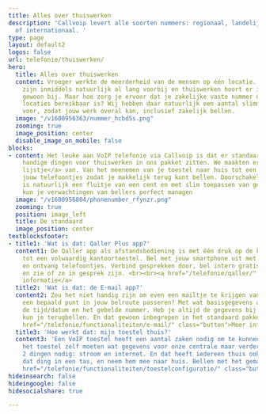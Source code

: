 ```yaml
---
title: Alles over thuiswerken
description: 'Callvoip levert alle soorten nummers: regionaal, landelijk, service
  of internationaal. '
type: page
layout: default2
logos: false
url: telefonie/thuiswerken/
hero:
  title: Alles over thuiswerken
  content: Vroeger werkte de meerderheid van de mensen op één locatie. Die tijden
    zijn inmiddels natuurlijk al lang voorbij en thuiswerken hoort er in veel beroepsgroepen
    gewoon bij. Maar hoe zorg je ervoor dat je zakelijke vaste nummer ook op al die
    locaties bereikbaar is? Wij hebben daar natuurlijk een aantal slimme oplossingen
    voor, zodat jouw werk overal kan, inclusief zakelijk bellen.
  image: "/v1600956363/nummer_hcbd5s.png"
  zooming: true
  image_position: center
  disable_image_on_mobile: false
blocks:
- content: Het leuke aan VoIP telefonie via Callvoip is dat er standaard al erg veel
    handige dingen voor thuiswerken in ons pakket zitten. We maakten er zelfs <a href="/nieuws/top-10-thuiswerk-tools-voor-zorgeloos-thuiswerken/">een
    lijstje</a> van. Van het meenemen van je toestel naar huis tot een e-mailtje van
    jouw telefoontjes zodat je makkelijk terug kunt bellen. Doorschakelen naar mobiel
    is natuurlijk een fluitje van een cent en met slim toepassen van gesproken berichten
    kun je verwachtingen van bellers perfect managen
  image: "/v1600956804/phonenumber_rfynzr.png"
  zooming: true
  position: image_left
  title: De standaard
  image_position: center
textblocksfooter:
- title1: 'Wat is dat: Qaller Plus app?'
  content1: De Qaller app als afstandsbediening is met één druk op de knop om te toveren
    tot een volwaardig kantoortoestel. Bel met jouw smartphone uit met je vaste nummer
    en ontvang telefoontjes. Verbind gesprekken door, bel intern gratis met collega’s
    en zie of ze in gesprek zijn. <br><br><a href="/telefonie/qaller/" class="button">Meer
    informatie</a>
  title2: 'Wat is dat: de E-mail app?'
  content2: Zou het niet handig zijn om even een mailtje te krijgen van bellers die
    een bepaald punt in jouw belroute passeren? Met wat basisgegevens als het nummer,
    de tijd/datum en het gebelde nummer. Heb je altijd de gegevens bij de hand en
    kun je terugbellen. En dat gewoon inbegrepen in het standaard pakket.<br><br><a
    href="/telefonie/functionaliteiten/e-mail/" class="button">Meer informatie</a>
  title3: 'Hoe werkt dat: mijn toestel thuis?'
  content3: 'Een VoIP toestel heeft een aantal zaken nodig om te kunnen bellen. In
    het toestel zelf moeten wat gegevens voor onze centrale maar verder zijn er maar
    2 dingen nodig: stroom en internet. En dat heeft iedereen thuis ook! Dus gooi
    dat ding in een tas, en neem hem mee naar huis. Bellen met het gemak van kantoor.  <br><br><a
    href="/telefonie/functionaliteiten/toestelconfiguratie/" class="button">Meer informatie</a>'
hideinsearch: false
hideingoogle: false
hidesocialshare: true

---
```

